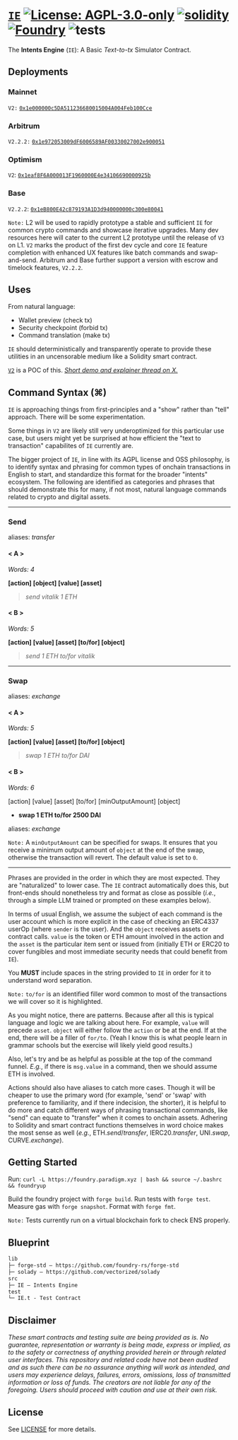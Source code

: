 # [`IE`](https://github.com/NaniDAO/IE)  [![License: AGPL-3.0-only](https://img.shields.io/badge/License-AGPL-black.svg)](https://opensource.org/license/agpl-v3/) [![solidity](https://img.shields.io/badge/solidity-%5E0.8.27-black)](https://docs.soliditylang.org/en/v0.8.27/) [![Foundry](https://img.shields.io/badge/Built%20with-Foundry-000000.svg)](https://getfoundry.sh/) ![tests](https://github.com/z0r0z/zenplate/actions/workflows/ci.yml/badge.svg)

The **Intents Engine** (`IE`): A Basic *Text-to-tx* Simulator Contract.

## Deployments

### Mainnet

`V2:` [`0x1e000000c5DA511236680015004A004Feb100Cce`](https://etherscan.io/address/0x1e000000c5DA511236680015004A004Feb100Cce#code)

### Arbitrum

`V2.2.2:` [`0x1e972053009dF6006589AF00330027002e900051`](https://arbiscan.io/address/0x1e972053009dF6006589AF00330027002e900051#code)

### Optimism

`V2`: [`0x1eaf8F6A000013F1960000E4e34106690000925b`](https://optimistic.etherscan.io/address/0x1eaf8f6a000013f1960000e4e34106690000925b#code)

### Base

`V2.2.2`: [`0x1eB800E42c879193A1D3d940000000c300e80041`](https://basescan.org/address/0x1eB800E42c879193A1D3d940000000c300e80041#code)

`Note:` L2 will be used to rapidly prototype a stable and sufficient `IE` for common crypto commands and showcase iterative upgrades. Many dev resources here will cater to the current L2 prototype until the release of `V3` on L1. `V2` marks the product of the first dev cycle and core `IE` feature completion with enhanced UX features like batch commands and swap-and-send. Arbitrum and Base further support a version with escrow and timelock features, `V2.2.2`.

## Uses

From natural language:

- Wallet preview (check tx)
- Security checkpoint (forbid tx)
- Command translation (make tx)

`IE` should deterministically and transparently operate to provide these utilities in an uncensorable medium like a Solidity smart contract.

[`V2`](./src/IE.sol) is a POC of this. [*Short demo and explainer thread on X.*](https://x.com/z0r0zzz/status/1758392014737920209?s=20)

## Command Syntax (⌘)

`IE` is approaching things from first-principles and a "show" rather than "tell" approach. There will be some experimentation.

Some things in `V2` are likely still very underoptimized for this particular use case, but users might yet be surprised at how efficient the "text to transaction" capabilites of `IE` currently are.

The bigger project of `IE`, in line with its AGPL license and OSS philosophy, is to identify syntax and phrasing for common types of onchain transactions in English to start, and standardize this format for the broader "intents" ecosystem. The following are identified as categories and phrases that should demonstrate this for many, if not most, natural language commands related to crypto and digital assets.

------------------------------------

### Send

aliases: *transfer*

#### < A >
*Words: 4*

**[action] [object] [value] [asset]**
> *send vitalik 1 ETH*

#### < B >
*Words: 5*

**[action] [value] [asset] [to/for] [object]**
> *send 1 ETH to/for vitalik*

------------------------------------

### Swap

aliases: *exchange*

#### < A >
*Words: 5*

**[action] [value] [asset] [to/for] [object]**
> *swap 1 ETH to/for DAI*

#### < B >
*Words: 6*

[action] [value] [asset] [to/for] [minOutputAmount] [object]
- **swap 1 ETH to/for 2500 DAI**

aliases: *exchange*

`Note:` A `minOutputAmount` can be specified for swaps. It ensures that you receive a minimum output amount of `object` at the end of the swap, otherwise the transaction will revert. The default value is set to `0`.

------------------------------------

Phrases are provided in the order in which they are most expected. They are "naturalized" to lower case. The `IE` contract automatically does this, but front-ends should nonetheless try and format as close as possible (*i.e.*, through a simple LLM trained or prompted on these examples below).

In terms of usual English, we assume the subject of each command is the user account which is more explicit in the case of checking an ERC4337 userOp (where `sender` is the user). And the `object` receives assets or contract calls. `value` is the token or ETH amount involved in the action and the `asset` is the particular item sent or issued from (initially ETH or ERC20 to cover fungibles and most immediate security needs that could benefit from `IE`).

You **MUST** include spaces in the string provided to `IE` in order for it to understand word separation.

`Note:` `to/for` is an identified filler word common to most of the transactions we will cover so it is highlighted.

As you might notice, there are patterns. Because after all this is typical language and logic we are talking about here. For example, `value` will precede `asset`. `object` will either follow the `action` or be at the end. If at the end, there will be a filler of `for/to`. (Yeah I know this is what people learn in grammar schools but the exercise will likely yield good results.)

Also, let's try and be as helpful as possible at the top of the command funnel. *E.g.*, if there is `msg.value` in a command, then we should assume ETH is involved.

Actions should also have aliases to catch more cases. Though it will be cheaper to use the primary word (for example, 'send' or 'swap' with preference to familiarity, and if there indecision, the shorter), it is helpful to do more and catch different ways of phrasing transactional commands, like "send" can equate to "transfer" when it comes to onchain assets. Adhering to Solidity and smart contract functions themselves in word choice makes the most sense as well (*e.g.*, ETH.*send*/*transfer*, IERC20.*transfer*, UNI.*swap*, CURVE.*exchange*).

## Getting Started

Run: `curl -L https://foundry.paradigm.xyz | bash && source ~/.bashrc && foundryup`

Build the foundry project with `forge build`. Run tests with `forge test`. Measure gas with `forge snapshot`. Format with `forge fmt`.

`Note:` Tests currently run on a virtual blockchain fork to check ENS properly.

## Blueprint

```txt
lib
├─ forge-std — https://github.com/foundry-rs/forge-std
├─ solady — https://github.com/vectorized/solady
src
├─ IE — Intents Engine
test
└─ IE.t - Test Contract
```

## Disclaimer

*These smart contracts and testing suite are being provided as is. No guarantee, representation or warranty is being made, express or implied, as to the safety or correctness of anything provided herein or through related user interfaces. This repository and related code have not been audited and as such there can be no assurance anything will work as intended, and users may experience delays, failures, errors, omissions, loss of transmitted information or loss of funds. The creators are not liable for any of the foregoing. Users should proceed with caution and use at their own risk.*

## License

See [LICENSE](./LICENSE) for more details.
